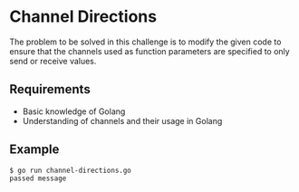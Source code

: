 # Channel Directions

The problem to be solved in this challenge is to modify the given code to ensure that the channels used as function parameters are specified to only send or receive values.

## Requirements

- Basic knowledge of Golang
- Understanding of channels and their usage in Golang

## Example

```sh
$ go run channel-directions.go
passed message
```
